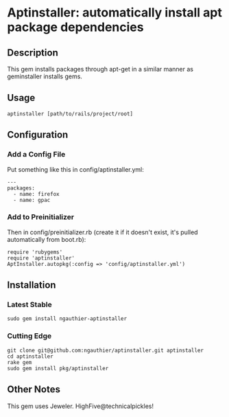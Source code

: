 # Aptinstaller: automatically install apt package dependencies

## Description
This gem installs packages through apt-get in a similar manner as geminstaller installs gems.

## Usage
    aptinstaller [path/to/rails/project/root]

## Configuration

### Add a Config File
Put something like this in config/aptinstaller.yml:

    ---
    packages:
      - name: firefox
      - name: gpac

### Add to Preinitializer

Then in config/preinitializer.rb (create it if it doesn't exist, it's pulled automatically
from boot.rb):

    require 'rubygems'
    require 'aptinstaller'
    AptInstaller.autopkg(:config => 'config/aptinstaller.yml')

## Installation

### Latest Stable
    sudo gem install ngauthier-aptinstaller

### Cutting Edge
    git clone git@github.com:ngauthier/aptinstaller.git aptinstaller
    cd aptinstaller
    rake gem
    sudo gem install pkg/aptinstaller

## Other Notes
This gem uses Jeweler. HighFive@technicalpickles!
